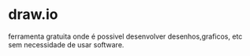 # draw.io
ferramenta gratuita onde é possivel desenvolver  desenhos,graficos, etc sem necessidade de usar software.
